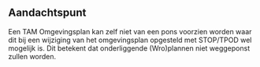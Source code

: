 ## Aandachtspunt

Een TAM Omgevingsplan kan zelf niet van een pons voorzien worden waar dit bij een wijziging van het omgevingsplan opgesteld met STOP/TPOD wel mogelijk is. Dit betekent dat onderliggende (Wro)plannen niet weggeponst zullen worden.

